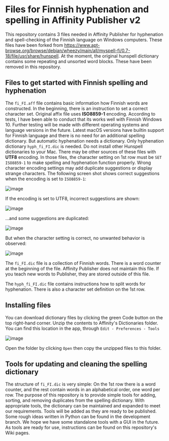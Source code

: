 # Files for Finnish hyphenation and spelling in Affinity Publisher v2

This repository contains 3 files needed in Affinity Publisher for hyphenation and spell-checking of the Finnish language on Windows computers. These files have been forked from https://www.apt-browse.org/browse/debian/wheezy/main/all/myspell-fi/0.7-18/file/usr/share/hunspell. At the moment, the original hunspell dictionary contains some repeating and unsorted word blocks. These have been removed in this repository.

## Files to get started with Finnish spelling and hyphenation

The `fi_FI.aff` file contains basic information how Finnish words are constructed. In the beginning, there is an instruction to set a correct character set. Original affix file uses **ISO8859-1** encoding. According to tests, I have been able to conduct that its works well with Finnish Windows 10. Further testing will be made with different operating systems and language versions in the future. Latest macOS versions have builtin support for Finnish language and there is no need for an additional spelling dictionary. But automatic hyphenation needs a dictionary. Only hyphenation dictionary `hyph_fi_FI.dic` is needed. Do not install other Hunspell dictionaries to your Mac. There may be other sources of these files with **UTF8** encoding. In those files, the character setting on 1st row must be `SET ISO8859-1` to make spelling and hyphenation function properly. Wrong character encoding settings may add duplicate suggestions or display strange characters. The following screen shot shows correct suggestions when the encoding is set to `ISO8859-1`:

![image](https://user-images.githubusercontent.com/24242044/205984577-ac7ab74b-f8fe-4bb8-8969-bd34ba0f276a.png)

If the encoding is set to UTF8, incorrect suggestions are shown:


![image](https://user-images.githubusercontent.com/24242044/205985457-24b283d5-182d-477e-9edb-06203626bf6b.png)

...and some suggestions are duplicated:

![image](https://user-images.githubusercontent.com/24242044/205986888-da047e28-2280-4256-a0e1-70709af388b5.png)

But when the character setting is correct, no unwanted behavior is observed:

![image](https://user-images.githubusercontent.com/24242044/205987987-97b25ae8-9c62-4960-a032-e59973fcd8a2.png)

The `fi_FI.dic` file is a collection of Finnish words. There is a word counter at the beginning of the file. Affinity Publisher does not maintain this file. If you teach new words to Publisher, they are stored outside of this file.

The `hyph_fi_FI.dic` file contains instructions how to split words for hyphenation. There is also a character set definition on the 1st row. 

## Installing files 
You can download dictionary files by clicking the green Code button on the top right-hand corner. Unzip the contents to Affinity's Dictionaries folder. You can find this location in the app, through `Edit - Preferences - Tools`

![image](https://user-images.githubusercontent.com/24242044/205483402-095cd467-d668-45f7-826c-2dee38fca26b.png)

Open the folder by clicking `Open` then copy the unzipped files to this folder.

## Tools for updating and cleaning the spelling dictionary
The structure of `fi_FI.dic` is very simple: On the 1st row there is a word counter, and the rest contain words in an alphabetical order, one word per row. The purpose of this repository is to provide simple tools for adding, sorting, and removing duplicates from the spelling dictionary. With appropriate tools, the dictionary can be maintained and expanded to meet our requirements. Tools will be added as they are ready to be published. Some rough ideas written in Python can be found in the development branch. We hope we have some standalone tools with a GUI in the future. As tools are ready for use, instructions can be found on this repository's Wiki pages.
